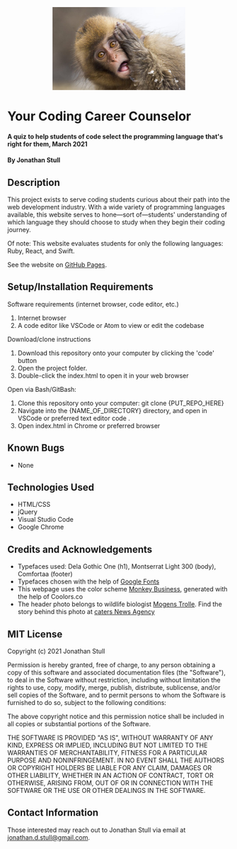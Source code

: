 <p align="center"><img src="img/monkey.jpeg" alt="a cute monkey" width="300px" height="auto"></p>

# Your Coding Career Counselor

#### A quiz to help students of code select the programming language that's right for them, March 2021

#### By Jonathan Stull

## Description

This project exists to serve coding students curious about their path into the web development industry. With a wide variety of programming languages available, this website serves to hone&mdash;sort of&mdash;students' understanding of which language they should choose to study when they begin their coding journey.

Of note: This website evaluates students for only the following languages: Ruby, React, and Swift.

See the website on [GitHub Pages](http://jonathanstull.github.io/my-languages).

## Setup/Installation Requirements

Software requirements (internet browser, code editor, etc.)
1. Internet browser
2. A code editor like VSCode or Atom to view or edit the codebase

Download/clone instructions
1. Download this repository onto your computer by clicking the 'code' button
2. Open the project folder.
3. Double-click the index.html to open it in your web browser

Open via Bash/GitBash:
1. Clone this repository onto your computer: git clone {PUT_REPO_HERE}
2. Navigate into the {NAME_OF_DIRECTORY}  directory, and open in VSCode or preferred text editor code .
3. Open index.html in Chrome or preferred browser

## Known Bugs

* None

## Technologies Used

* HTML/CSS
* jQuery
* Visual Studio Code
* Google Chrome

## Credits and Acknowledgements

* Typefaces used: Dela Gothic One (h1), Montserrat Light 300 (body), Comfortaa (footer)
* Typefaces chosen with the help of [Google Fonts](https://fonts.google.com/share?selection.family=Comfortaa:wght@700%7CDela%20Gothic%20One%7CMontserrat:wght@300;700)
* This webpage uses the color scheme [Monkey Business](https://coolors.co/201528-8789c0-f5f9e9-c2c1a5-ef5b5b), generated with the help of Coolors.co
* The header photo belongs to wildlife biologist [Mogens Trolle](https://www.instagram.com/mogenstrolle/). Find the story behind this photo at [caters News Agency](https://www.catersnews.com/stories/animals/huh-photographer-captures-funny-photo-as-muddled-monkey-strikes-a-confused-pose-for-the-camera/)

## MIT License

Copyright (c) 2021 Jonathan Stull

Permission is hereby granted, free of charge, to any person obtaining a copy of this software and associated documentation files (the "Software"), to deal in the Software without restriction, including without limitation the rights to use, copy, modify, merge, publish, distribute, sublicense, and/or sell copies of the Software, and to permit persons to whom the Software is furnished to do so, subject to the following conditions:

The above copyright notice and this permission notice shall be included in all copies or substantial portions of the Software.

THE SOFTWARE IS PROVIDED "AS IS", WITHOUT WARRANTY OF ANY KIND, EXPRESS OR IMPLIED, INCLUDING BUT NOT LIMITED TO THE WARRANTIES OF MERCHANTABILITY, FITNESS FOR A PARTICULAR PURPOSE AND NONINFRINGEMENT. IN NO EVENT SHALL THE AUTHORS OR COPYRIGHT HOLDERS BE LIABLE FOR ANY CLAIM, DAMAGES OR OTHER LIABILITY, WHETHER IN AN ACTION OF CONTRACT, TORT OR OTHERWISE, ARISING FROM,
OUT OF OR IN CONNECTION WITH THE SOFTWARE OR THE USE OR OTHER DEALINGS IN THE SOFTWARE.

## Contact Information

Those interested may reach out to Jonathan Stull via email at <jonathan.d.stull@gmail.com>.